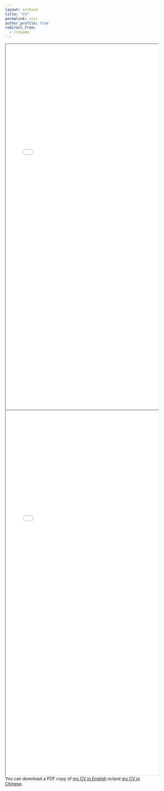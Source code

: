 ```yaml
---
layout: archive
title: "CV"
permalink: /cv/
author_profile: true
redirect_from:
  - /resume
---
```


<div class="box">
  <iframe src="/files/pdf/CV_English24Dec04.pdf" frameborder="10" scrolling="no" width="100%" height="1200" align="left"> </iframe>
</div>

<div class="box">
  <iframe src="/files/pdf/CV_Chinese24Dec04.pdf" frameborder="10" scrolling="no" width="100%" height="1200" align="left"> </iframe>
</div>


You can download a PDF copy of [my CV in English](/files/pdf/CV_English24Dec04.pdf) or/and [my CV in Chinese](/files/pdf/CV_Chinese24Dec04.pdf).
